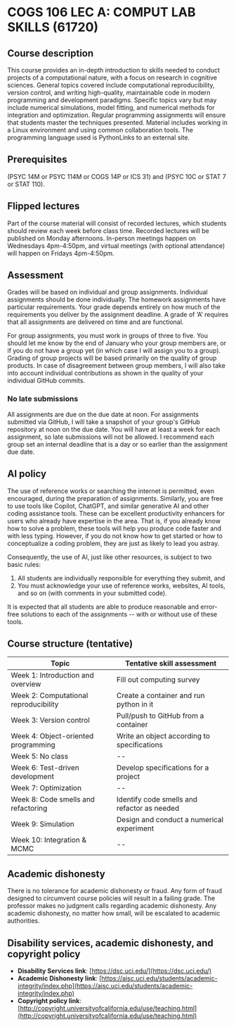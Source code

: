 # COGS 106 LEC A: COMPUT LAB SKILLS (61720)

## Course description
This course provides an in-depth introduction to skills needed to conduct projects of a computational nature, with a focus on research in cognitive sciences. General topics covered include computational reproducibility, version control, and writing high-quality, maintainable code in modern programming and development paradigms. Specific topics vary but may include numerical simulations, model fitting, and numerical methods for integration and optimization. Regular programming assignments will ensure that students master the techniques presented. Material includes working in a Linux environment and using common collaboration tools. The programming language used is PythonLinks to an external site.

## Prerequisites
(PSYC 14M or PSYC 114M or COGS 14P or ICS 31) and (PSYC 10C or STAT 7 or STAT 110).

## Flipped lectures
Part of the course material will consist of recorded lectures, which students should review each week before class time. Recorded lectures will be published on Monday afternoons. In-person meetings happen on Wednesdays 4pm-4:50pm, and virtual meetings (with optional attendance) will happen on Fridays 4pm-4:50pm.

## Assessment
Grades will be based on individual and group assignments. Individual assignments should be done individually. The homework assignments have particular requirements. Your grade depends entirely on how much of the requirements you deliver by the assignment deadline. A grade of ‘A’ requires that all assignments are delivered on time and are functional.

For group assignments, you must work in groups of three to five. You should let me know by the end of January who your group members are, or if you do not have a group yet (in which case I will assign you to a group). Grading of group projects will be based primarily on the quality of group products. In case of disagreement between group members, I will also take into account individual contributions as shown in the quality of your individual GitHub commits.

### No late submissions
All assignments are due on the due date at noon. For assignments submitted via GitHub, I will take a snapshot of your group's GitHub repository at noon on the due date. You will have at least a week for each assignment, so late submissions will not be allowed. I recommend each group set an internal deadline that is a day or so earlier than the assignment due date.

## AI policy
The use of reference works or searching the internet is permitted, even encouraged, during the preparation of assignments. Similarly, you are free to use tools like Copilot, ChatGPT, and similar generative AI and other coding assistance tools. These can be excellent productivity enhancers for users who already have expertise in the area. That is, if you already know how to solve a problem, these tools will help you produce code faster and with less typing. However, if you do not know how to get started or how to conceptualize a coding problem, they are just as likely to lead you astray.

Consequently, the use of AI, just like other resources, is subject to two basic rules:
1. All students are individually responsible for everything they submit, and
2. You must acknowledge your use of reference works, websites, AI tools, and so on (with comments in your submitted code). 

It is expected that all students are able to produce reasonable and error-free solutions to each of the assignments -- with or without use of these tools.

## Course structure (tentative)

| Topic                          | Tentative skill assessment                             |
|--------------------------------|-------------------------------------------------------|
| Week 1: Introduction and overview | Fill out computing survey                          |
| Week 2: Computational reproducibility | Create a container and run python in it       |
| Week 3: Version control         | Pull/push to GitHub from a container                 |
| Week 4: Object-oriented programming | Write an object according to specifications    |
| Week 5: No class                | --                                                   |
| Week 6: Test-driven development | Develop specifications for a project                |
| Week 7: Optimization            | --                                                   |
| Week 8: Code smells and refactoring | Identify code smells and refactor as needed    |
| Week 9: Simulation              | Design and conduct a numerical experiment           |
| Week 10: Integration & MCMC     | --                                                   |

## Academic dishonesty
There is no tolerance for academic dishonesty or fraud. Any form of fraud designed to circumvent course policies will result in a failing grade. The professor makes no judgment calls regarding academic dishonesty. Any academic dishonesty, no matter how small, will be escalated to academic authorities.

## Disability services, academic dishonesty, and copyright policy
- **Disability Services link**: [https://dsc.uci.edu/](https://dsc.uci.edu/)
- **Academic Dishonesty link**: [https://aisc.uci.edu/students/academic-integrity/index.php](https://aisc.uci.edu/students/academic-integrity/index.php)
- **Copyright policy link**: [http://copyright.universityofcalifornia.edu/use/teaching.html](http://copyright.universityofcalifornia.edu/use/teaching.html)
